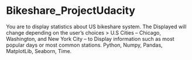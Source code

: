 # Bikeshare_ProjectUdacity
You are to display statistics about US bikeshare system. The Displayed
will change depending on the user’s choices > U.S Cities – Chicago, Washington, and New York City – to
Display information such as most popular days or most common stations. Python, Numpy, Pandas,
MatplotLib, Seaborn, Time.
